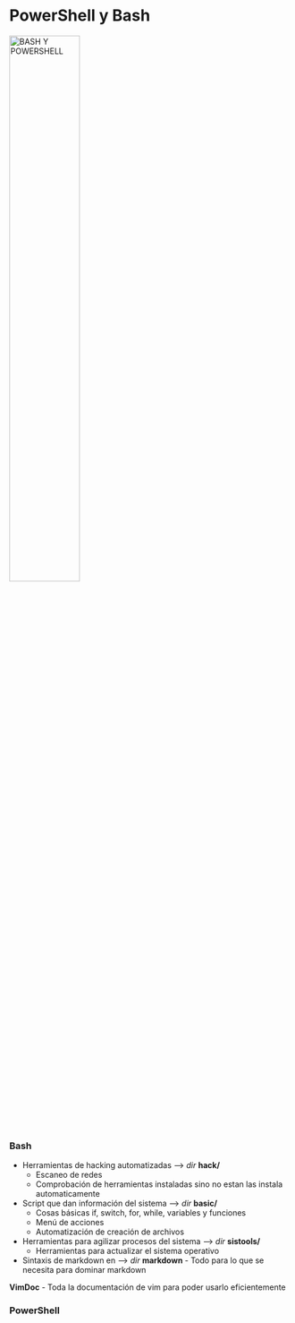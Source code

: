 # PowerShell y Bash
<img src="https://user-images.githubusercontent.com/45159366/121950781-ed55ee00-cd0e-11eb-98e5-9816a77d4eb8.png" alt="BASH Y POWERSHELL" width="50%">

### Bash
- Herramientas de hacking automatizadas --> _dir_  **hack/**
	- Escaneo de redes 
	- Comprobación de herramientas instaladas sino no estan las instala automaticamente
- Script que dan información del sistema --> _dir_  **basic/**
  	- Cosas básicas if, switch, for, while, variables y funciones
	- Menú de acciones
	- Automatización de creación de archivos 
 - Herramientas para agilizar procesos del sistema --> _dir_ **sistools/**
	- Herramientas para actualizar el sistema operativo
  - Sintaxis de markdown en --> _dir_ **markdown**
    	- Todo para lo que se necesita para dominar markdown

**VimDoc** 
        - Toda la documentación de vim para poder usarlo eficientemente 

 
### PowerShell



   
